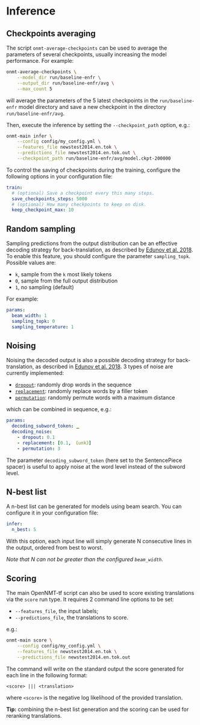 # Inference

## Checkpoints averaging

The script `onmt-average-checkpoints` can be used to average the parameters of several checkpoints, usually increasing the model performance. For example:

```bash
onmt-average-checkpoints \
    --model_dir run/baseline-enfr \
    --output_dir run/baseline-enfr/avg \
    --max_count 5
```

will average the parameters of the 5 latest checkpoints in the `run/baseline-enfr` model directory and save a new checkpoint in the directory `run/baseline-enfr/avg`.

Then, execute the inference by setting the `--checkpoint_path` option, e.g.:

```bash
onmt-main infer \
    --config config/my_config.yml \
    --features_file newstest2014.en.tok \
    --predictions_file newstest2014.en.tok.out \
    --checkpoint_path run/baseline-enfr/avg/model.ckpt-200000
```

To control the saving of checkpoints during the training, configure the following options in your configuration file:

```yaml
train:
  # (optional) Save a checkpoint every this many steps.
  save_checkpoints_steps: 5000
  # (optional) How many checkpoints to keep on disk.
  keep_checkpoint_max: 10
```

## Random sampling

Sampling predictions from the output distribution can be an effective decoding strategy for back-translation, as described by [Edunov et al. 2018](https://arxiv.org/abs/1808.09381). To enable this feature, you should configure the parameter `sampling_topk`. Possible values are:

* `k`, sample from the `k` most likely tokens
* `0`, sample from the full output distribution
* `1`, no sampling (default)

For example:

```yaml
params:
  beam_width: 1
  sampling_topk: 0
  sampling_temperature: 1
```

## Noising

Noising the decoded output is also a possible decoding strategy for back-translation, as described in [Edunov et al. 2018](https://arxiv.org/abs/1808.09381). 3 types of noise are currently implemented:

* [`dropout`](http://opennmt.net/OpenNMT-tf/package/opennmt.layers.noise.html#opennmt.layers.noise.WordDropout): randomly drop words in the sequence
* [`replacement`](http://opennmt.net/OpenNMT-tf/package/opennmt.layers.noise.html#opennmt.layers.noise.WordReplacement): randomly replace words by a filler token
* [`permutation`](http://opennmt.net/OpenNMT-tf/package/opennmt.layers.noise.html#opennmt.layers.noise.WordPermutation): randomly permute words with a maximum distance

which can be combined in sequence, e.g.:

```yaml
params:
  decoding_subword_token: ▁
  decoding_noise:
    - dropout: 0.1
    - replacement: [0.1, ｟unk｠]
    - permutation: 3
```

The parameter `decoding_subword_token` (here set to the SentencePiece spacer) is useful to apply noise at the word level instead of the subword level.

## N-best list

A n-best list can be generated for models using beam search. You can configure it in your configuration file:

```yaml
infer:
  n_best: 5
```

With this option, each input line will simply generate N consecutive lines in the output, ordered from best to worst.

*Note that N can not be greater than the configured `beam_width`.*

## Scoring

The main OpenNMT-tf script can also be used to score existing translations via the `score` run type. It requires 2 command line options to be set:

* `--features_file`, the input labels;
* `--predictions_file`, the translations to score.

e.g.:

```bash
onmt-main score \
    --config config/my_config.yml \
    --features_file newstest2014.en.tok \
    --predictions_file newstest2014.en.tok.out
```

The command will write on the standard output the score generated for each line in the following format:

```text
<score> ||| <translation>
```

where `<score>` is the negative log likelihood of the provided translation.

**Tip:** combining the n-best list generation and the scoring can be used for reranking translations.
